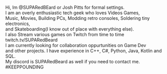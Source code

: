 Hi, Im @SUPARedBEard or Josh Pitts for formal settings.<br/> 
I am an overly enthusiastic tech geek who loves Videos Games, <br/>
Music, Movies, Building PCs, Modding retro consoles, Soldering tiny electronics, <br/>
and Skateboarding(I know out of place with everything else). <br/>
I also Stream various games on Twitch from time to time twitch.tv/SUPARedBeard<br/>
I am currently looking for collaboration oppurtunities on Game Dev<br/>
and other projects. I have experience in C++, C#, Python, Java, Kotlin and SQL. <br/>
My discord is SUPARedBeard as well if you need to contact me.  <br/>
#KEEPPOUNDING<br/>
